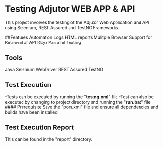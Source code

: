 # Testing Adjutor WEB APP & API
This project involves the testing of the Adjutor Web Application and API using Selenium, REST Assured and TestNG Frameworks.

##Features
Automation Logs
HTML reports
Mulitple Browser Support for Retrieval of API KEys
Parrallel Testing

##  Tools
Java
Selenium WebDriver
REST Assured
TestNG

##  Test Execution
-Tests can be executed by running the "**testng.xml**" file
-Test can also be executed by changing to project directory and running the "**run.bat**" file
      ####   Prerequisite
      Save the "pom.xml" file and ensure all dependencies and builds have been installed

## Test Execution Report 
This can be found in the "report" directory.
